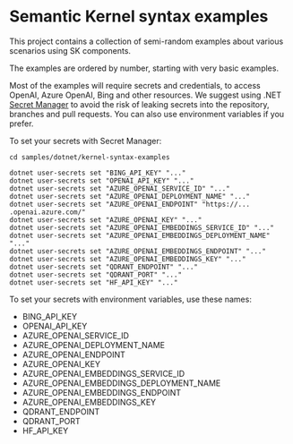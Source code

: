 # Semantic Kernel syntax examples

This project contains a collection of semi-random examples about various scenarios
using SK components. 

The examples are ordered by number, starting with very basic examples.

Most of the examples will require secrets and credentials, to access OpenAI, Azure OpenAI,
Bing and other resources. We suggest using .NET 
[Secret Manager](https://learn.microsoft.com/en-us/aspnet/core/security/app-secrets)
to avoid the risk of leaking secrets into the repository, branches and pull requests.
You can also use environment variables if you prefer.

To set your secrets with Secret Manager:

```
cd samples/dotnet/kernel-syntax-examples

dotnet user-secrets set "BING_API_KEY" "..."
dotnet user-secrets set "OPENAI_API_KEY" "..."
dotnet user-secrets set "AZURE_OPENAI_SERVICE_ID" "..."
dotnet user-secrets set "AZURE_OPENAI_DEPLOYMENT_NAME" "..."
dotnet user-secrets set "AZURE_OPENAI_ENDPOINT" "https://... .openai.azure.com/"
dotnet user-secrets set "AZURE_OPENAI_KEY" "..."
dotnet user-secrets set "AZURE_OPENAI_EMBEDDINGS_SERVICE_ID" "..."
dotnet user-secrets set "AZURE_OPENAI_EMBEDDINGS_DEPLOYMENT_NAME" "..."
dotnet user-secrets set "AZURE_OPENAI_EMBEDDINGS_ENDPOINT" "..."
dotnet user-secrets set "AZURE_OPENAI_EMBEDDINGS_KEY" "..."
dotnet user-secrets set "QDRANT_ENDPOINT" "..."
dotnet user-secrets set "QDRANT_PORT" "..."
dotnet user-secrets set "HF_API_KEY" "..."
```

To set your secrets with environment variables, use these names:

* BING_API_KEY
* OPENAI_API_KEY
* AZURE_OPENAI_SERVICE_ID
* AZURE_OPENAI_DEPLOYMENT_NAME
* AZURE_OPENAI_ENDPOINT
* AZURE_OPENAI_KEY
* AZURE_OPENAI_EMBEDDINGS_SERVICE_ID
* AZURE_OPENAI_EMBEDDINGS_DEPLOYMENT_NAME
* AZURE_OPENAI_EMBEDDINGS_ENDPOINT
* AZURE_OPENAI_EMBEDDINGS_KEY
* QDRANT_ENDPOINT
* QDRANT_PORT
* HF_API_KEY
